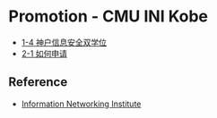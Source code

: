 # Promotion - CMU INI Kobe

- [1-4 神户信息安全双学位](/1-4_Kobe_Information_Security_Dual_Degree)
- [2-1 如何申请](/2-1_How_To_Apply)

## Reference

- [Information Networking Institute](https://www.cmu.edu/ini/academics/index.html)